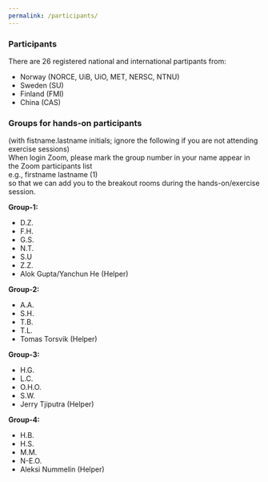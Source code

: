 ```yaml
---
permalink: /participants/
---
```


### Participants
There are 26 registered national and international partipants from:
*  Norway (NORCE, UiB, UiO, MET, NERSC, NTNU)
*  Sweden (SU)
*  Finland (FMI)
*  China (CAS)

### Groups for hands-on participants
(with fistname.lastname initials; ignore the following if you are not attending exercise sessions)\
When login Zoom, please mark the group number in your name appear in the Zoom participants list\
e.g., firstname lastname (1) \
so that we can add you to the breakout rooms during the hands-on/exercise session.

**Group-1:**
* D.Z.
* F.H.
* G.S.
* N.T.
* S.U
* Z.Z.
* Alok Gupta/Yanchun He (Helper)

**Group-2:**
* A.A.
* S.H.
* T.B.
* T.L.
* Tomas Torsvik (Helper)

**Group-3:**
* H.G.
* L.C.
* O.H.O.
* S.W.
* Jerry Tjiputra (Helper)

**Group-4:**
* H.B.
* H.S.
* M.M.
* N-E.O.
* Aleksi Nummelin (Helper)


